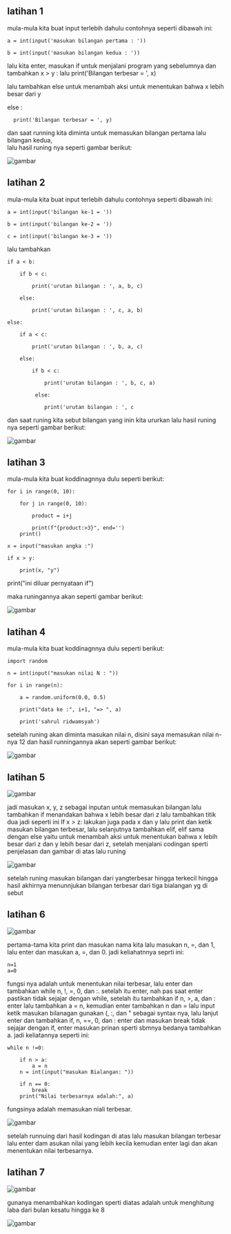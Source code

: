## latihan 1

mula-mula kita buat input terlebih dahulu contohnya seperti dibawah ini:
```
a = int(input('masukan bilangan pertama : '))

b = int(input('masukan bilangan kedua : '))
```
lalu kita enter, masukan if untuk menjalani program yang sebelumnya dan tambahkan x > y : lalu print('Bilangan terbesar = ', x)

lalu tambahkan else untuk menambah aksi untuk menentukan bahwa x lebih besar dari y 

 else :
 
      print('Bilangan terbesar = ', y)
      
dan saat running kita diminta untuk memasukan bilangan pertama lalu bilangan kedua,      
lalu hasil runing nya seperti gambar berikut:

![gambar](gambarlab4/rid1.png)

## latihan 2

mula-mula kita buat input terlebih dahulu contohnya seperti dibawah ini:
```
a = int(input('bilangan ke-1 = '))

b = int(input('bilangan ke-2 = '))

c = int(input('bilangan ke-3 = '))
```
lalu tambahkan 
```
if a < b:

    if b < c:
    
        print('urutan bilangan : ', a, b, c)
        
    else:
    
        print('urutan bilangan : ', c, a, b)
        
else:

    if a < c:
    
        print('urutan bilangan : ', b, a, c)
        
    else:
    
        if b < c:
        
            print('urutan bilangan : ', b, c, a)
            
         else:
         
            print('urutan bilangan : ', c
```            
dan saat runing kita sebut bilangan yang inin kita ururkan 
lalu hasil runing nya seperti gambar berikut:

![gambar](gambarlab4/rid2.png)

## latihan 3

mula-mula kita buat koddinagnnya dulu seperti berikut:
```
for i in range(0, 10):

    for j in range(0, 10):
    
        product = i+j
        
        print(f"{product:>3}", end='')
    print()

x = input("masukan angka :")

if x > y:

    print(x, "y")
```    
print("ini diluar pernyataan if")

maka runingannya akan seperti gambar berikut:

![gambar](gambarlab4/rid3.png)

## latihan 4

mula-mula kita buat koddinagnnya dulu seperti berikut:
```
import random

n = int(input("masukan nilai N : "))

for i in range(n):

    a = random.uniform(0.0, 0.5)
    
    print("data ke :", i+1, "=> ", a)
    
    print('sahrul ridwamsyah')
```    
setelah runing akan diminta masukan nilai n, disini saya memasukan nilai n-nya 12
dan hasil runningannya akan seperti gambar berikut:

![gambar](gambarlab4/rid4.png)

## latihan 5

![gambar](gambarlab4/rid5.png)

jadi masukan x, y, z sebagai inputan untuk memasukan bilangan
lalu tambahkan if menandakan bahwa x lebih besar dari z lalu tambahkan titik dua 
jadi seperti ini
If  x > z:
lakukan juga pada x dan y lalu print dan ketik masukan bilangan terbesar,
lalu selanjutnya tambahkan elif, elif sama dengan else yaitu untuk menambah aksi untuk menentukan bahwa x lebih besar dari z dan y lebih besar dari z,
setelah menjalani codingan sperti penjelasan dan gambar di atas lalu runing

![gambar](gambarlab4/rid6.png)

setelah runing masukan bilangan dari yangterbesar hingga terkecil hingga hasil akhirnya menunnjukan bilangan terbesar dari tiga bialangan yg di sebut

## latihan 6

![gambar](gambarlab4/rid7.png)

pertama-tama kita print dan masukan nama kita 
lalu masukan n, =, dan 1, lalu enter dan masukan a, =, dan 0. jadi keliahatnnya seprti ini:
```
n=1
a=0
```
fungsi nya adalah untuk menentukan nilai terbesar, lalu enter dan tambahkan while n, !, =, 0, dan :. setelah itu enter, nah pas saat enter pastikan tidak sejajar dengan while, setelah itu tambahkan if n, >, a, dan : enter lalu tambahkan a = n, kemudian enter tambahkan n dan = lalu input ketik masukan bilanagan gunakan (, :, dan " sebagai syntax nya, lalu lanjut enter dan tambahkan if, n, ==, 0, dan : enter dan masukan break tidak sejajar dengan if, enter masukan prinan sperti sbmnya bedanya tambahkan a. jadi keliatannya seperti ini:
```
while n !=0:

    if n > a:
        a = n
    n = int(input("masukan Bialangan: "))
    
    if n == 0:
        break
    print("Nilai terbesarnya adalah:", a)
```
fungsinya adalah memasukan niali terbesar.

![gambar](gambarlab4/rid8.png)

setelah runnuing dari hasil kodingan di atas lalu masukan bilangan terbesar lalu enter dam asukan nilai yang lebih kecila kemudian enter lagi dan akan menentukan nilai terbesarnya.

## latihan 7

![gambar](gambarlab4/rid9.png)

gunanya menambahkan kodingan sperti diatas adalah untuk menghitung laba dari bulan kesatu hingga ke 8

![gambar](gambarlab4/rid10.png)














 



